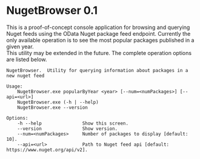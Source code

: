 # NugetBrowser 0.1

This is a proof-of-concept console application for browsing and querying Nuget feeds using the OData Nuget package feed endpoint. 
Currently the only available operation is to see the most popular packages published in a given year.  
This utility may be extended in the future.  The complete operation options are listed below.

```
NugetBrowser.  Utility for querying information about packages in a new nuget feed

Usage:
    NugetBrowser.exe popularByYear <year> [--num=<numPackages>] [--api=<url>]
    NugetBrowser.exe (-h | --help)
    NugetBrowser.exe --version

Options:
    -h --help               Show this screen.
    --version               Show version.
    --num=<numPackages>     Number of packages to display [default: 10].
    --api=<url>             Path to Nuget feed api [default: https://www.nuget.org/api/v2].
```

